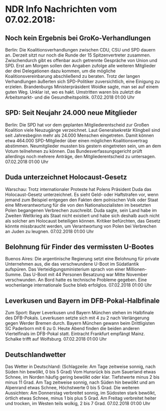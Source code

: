 # NDR Info Nachrichten vom 07.02.2018:


## Noch kein Ergebnis bei GroKo-Verhandlungen
Berlin: Die Koalitionsverhandlungen zwischen CDU, CSU und SPD dauern an. Derzeit sitzt nur noch die Runde der 15 Spitzenvertreter zusammen. Zwischendurch gibt es offenbar auch getrennte Gespräche von Union und SPD. Erst am Morgen sollen den Angaben zufolge alle weiteren Mitglieder der drei Delegationen dazu kommen, um die mögliche Koalitionsvereinbarung abschließend zu beraten. Trotz der langen Verhandlungen äußerten sich SPD-Politiker zuversichtlich, eine Einigung zu erzielen. Brandenburgs Ministerpräsident Woidke sagte, man sei auf einem guten Weg. Unklar ist, wo es hakt. Umstritten waren bis zuletzt die Arbeitsmarkt- und die Gesundheitspolitik. 07.02.2018 01:00 Uhr 

## SPD: Seit Neujahr 24.000 neue Mitglieder
Berlin: Die SPD hat vor dem geplanten Mitgliederentscheid zur Großen Koalition viele Neuzugänge verzeichnet. Laut Generalsekretär Klingbeil sind seit Jahresbeginn mehr als 24.000 Menschen eingetreten. Damit können etwa 464.000 SPD-Mitglieder über einen möglichen Koalitionsvertrag abstimmen. Neumitglieder mussten bis gestern eingetreten sein, um an dem Votum teilnehmen zu können. Das Bundesverfassungsgericht prüft allerdings noch mehrere Anträge, den Mitgliederentscheid zu untersagen. 07.02.2018 01:00 Uhr 

## Duda unterzeichnet Holocaust-Gesetz
Warschau: Trotz internationaler Proteste hat Polens Präsident Duda das Holocaust-Gesetz unterzeichnet. Es sieht Geld- oder Haftstrafen vor, wenn jemand zum Beispiel entgegen den Fakten dem polnischen Volk oder Staat eine Mitverantwortung für die von den Nationalsozialisten im besetzten Polen begangenen Verbrechen zuschreibt. Duda sagte, sein Land habe im Zweiten Weltkrieg als Staat nicht existiert und habe sich deshalb auch nicht als solcher am Holocaust beteiligen können. Kritiker befürchten, das Gesetz könnte missbraucht werden, um Verantwortung von Polen bei Verbrechen an Juden zu leugnen. 07.02.2018 01:00 Uhr 

## Belohnung für Finder des vermissten U-Bootes
Buenos Aires: Die argentinische Regierung setzt eine Belohnung für private Unternehmen aus, die das verschwundene U-Boot im Südatlantik aufspüren. Das Verteidigungsministerium sprach von einer Millionen-Summe. Das U-Boot mit 44 Personen Besatzung war Mitte November verschwunden. An Bord hatte es technische Probleme gegeben. Eine wochenlange internationale Suche blieb erfolglos. 07.02.2018 01:00 Uhr 

## Leverkusen und Bayern im DFB-Pokal-Halbfinale
Zum Sport:		Bayer Leverkusen und Bayern München stehen im Halbfinale des DFB-Pokals. Leverkusen setzte sich mit 4 zu 2 nach Verlängerung gegen Werder Bremen durch. Bayern München gewann beim Drittligisten SC Paderborn mit 6 zu 0. Heute Abend finden die beiden anderen Viertelfinals im DFB-Pokal statt. Eintracht Frankfurt empfängt Mainz. Schalke trifft auf Wolfsburg. 07.02.2018 01:00 Uhr 

## Deutschlandwetter
Das Wetter in Deutschland:
(Schlagzeile: Am Tage zeitweise sonnig, nach Süden hin bewölkt, 0 bis 5 Grad) Vom Hunsrück bis zum Sauerland etwas Schnee, im Norden häufig gering bewölkt oder klar. Tiefstwerte minus 2 bis minus 11 Grad. Am Tag zeitweise sonnig, nach Süden hin bewölkt und am Alpenrand etwas Schnee, Höchstwerte 0 bis 5 Grad. Die weiteren Aussichten: Am Donnerstag verbreitet sonnig, im Südosten stark bewölkt, örtlich etwas Schnee, minus 1 bis plus 5 Grad. Am Freitag verbreitet heiter und trocken, im Westen teils wolkig, 2 bis 7 Grad. 07.02.2018 01:00 Uhr 
